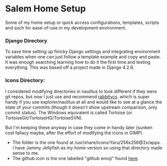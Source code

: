 # Salem Home Setup
Some of my home setup or quick access configurations, templates, scripts and such for ease-of-use in my development environment. 

### Django Directory
To save time setting up finicky Django settings and integrating environment variables when one can just follow a template example and copy and paste. It was enough searching learning how to do it the first time and testing everything.
This was based off a project made in Django 4.2.6.

### Icons Directory: 
I considered modifying directories in nautilus to look different if they were git repos, but now I just use and recommend [rabbitvcs](https://github.com/rabbitvcs/rabbitvcs). which is super handy if you use explorer/nautilus at all and would like to see at a glance the state of your commits (though it doesn't show upstream comparison, only commit status). The Windows equivalent is called Tortoise (or TortoiseGit/TortoiseHG/TortoiseSVN).

But I'm keeping these anyway in case they come in handy later (sunken cost fallacy maybe, after the effort of modifying the icons in GIMP).

- The folder is the one found at /usr/share/icons/Yaru/256x256@2x/apps. I have Jammy Jellyfish as my home version so using that directory made sense to me.
- The github icon is the one labelled "github emoji" found [here](https://iconduck.com/emojis/47417/github).

